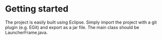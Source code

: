 Getting started
===============
The project is easily built using Eclipse. Simply import the project with a git plugin (e.g. EGit) and export as a jar file. The main class should be LauncherFrame.java.
